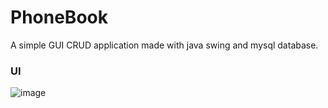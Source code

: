 # PhoneBook
A simple GUI CRUD application made with java swing and mysql database.

### UI

![image](https://user-images.githubusercontent.com/65444364/102627889-f9eaf680-4170-11eb-8ef3-9c79803b1379.png)
